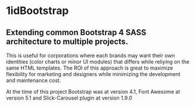 # 1idBootstrap

## Extending common Bootstrap 4 SASS architecture to multiple projects.

This is useful for corporations where each brands may want their own identities (color charts or minor UI modules) that differs while reliying on the same HTML templates. The ROI of this approach is great to maximize flexibility for marketing and designers while minimizing the development and maintenance cost.

At the time of this project Bootstrap was at version 4.1, Font Awesome at version 5.1 and Slick-Carousel plugin at version 1.9.0
